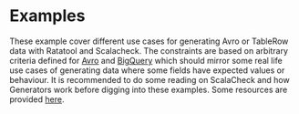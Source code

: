 Examples
=======

These example cover different use cases for generating Avro or TableRow data with Ratatool and Scalacheck.
 The constraints are based on arbitrary criteria defined for [Avro](https://github.com/spotify/ratatool/blob/master/ratatool-examples/src/main/avro/schema.avsc)
 and [BigQuery](https://github.com/spotify/ratatool/blob/master/ratatool-examples/src/main/resources/schema.json)
 which should mirror some real life use cases of generating data where some fields have expected values
 or behaviour. It is recommended to do some reading on ScalaCheck and how Generators work before digging into
 these examples. Some resources are provided [here](https://github.com/spotify/ratatool/wiki/Generators).